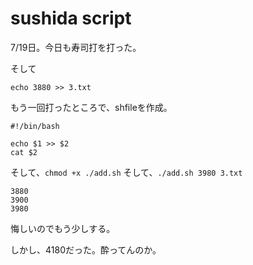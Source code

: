 # sushida script

7/19日。今日も寿司打を打った。

そして

`echo 3880 >> 3.txt`

もう一回打ったところで、shfileを作成。

```
#!/bin/bash

echo $1 >> $2
cat $2
```

そして、`chmod +x ./add.sh`
そして、`./add.sh 3980 3.txt`

```
3880
3900
3980
```

悔しいのでもう少しする。

しかし、4180だった。酔ってんのか。